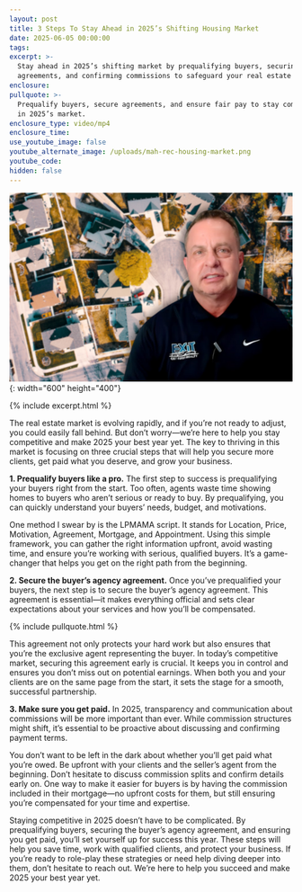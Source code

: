 ```yaml
---
layout: post
title: 3 Steps To Stay Ahead in 2025’s Shifting Housing Market
date: 2025-06-05 00:00:00
tags:
excerpt: >-
  Stay ahead in 2025’s shifting market by prequalifying buyers, securing
  agreements, and confirming commissions to safeguard your real estate business.
enclosure:
pullquote: >-
  Prequalify buyers, secure agreements, and ensure fair pay to stay competitive
  in 2025’s market.
enclosure_type: video/mp4
enclosure_time:
use_youtube_image: false
youtube_alternate_image: /uploads/mah-rec-housing-market.png
youtube_code:
hidden: false
---
```

![](/uploads/mah-rec-housing-market-2.png){: width="600" height="400"}

{% include excerpt.html %}

The real estate market is evolving rapidly, and if you’re not ready to adjust, you could easily fall behind. But don’t worry—we’re here to help you stay competitive and make 2025 your best year yet. The key to thriving in this market is focusing on three crucial steps that will help you secure more clients, get paid what you deserve, and grow your business.

**1\. Prequalify buyers like a pro.** The first step to success is prequalifying your buyers right from the start. Too often, agents waste time showing homes to buyers who aren’t serious or ready to buy. By prequalifying, you can quickly understand your buyers’ needs, budget, and motivations.

One method I swear by is the LPMAMA script. It stands for Location, Price, Motivation, Agreement, Mortgage, and Appointment. Using this simple framework, you can gather the right information upfront, avoid wasting time, and ensure you’re working with serious, qualified buyers. It’s a game-changer that helps you get on the right path from the beginning.

**2\. Secure the buyer’s agency agreement.** Once you’ve prequalified your buyers, the next step is to secure the buyer’s agency agreement. This agreement is essential—it makes everything official and sets clear expectations about your services and how you’ll be compensated.

{% include pullquote.html %}

This agreement not only protects your hard work but also ensures that you’re the exclusive agent representing the buyer. In today’s competitive market, securing this agreement early is crucial. It keeps you in control and ensures you don’t miss out on potential earnings. When both you and your clients are on the same page from the start, it sets the stage for a smooth, successful partnership.

**3\. Make sure you get paid.** In 2025, transparency and communication about commissions will be more important than ever. While commission structures might shift, it’s essential to be proactive about discussing and confirming payment terms.

You don’t want to be left in the dark about whether you’ll get paid what you’re owed. Be upfront with your clients and the seller’s agent from the beginning. Don’t hesitate to discuss commission splits and confirm details early on. One way to make it easier for buyers is by having the commission included in their mortgage—no upfront costs for them, but still ensuring you’re compensated for your time and expertise.

Staying competitive in 2025 doesn’t have to be complicated. By prequalifying buyers, securing the buyer’s agency agreement, and ensuring you get paid, you’ll set yourself up for success this year. These steps will help you save time, work with qualified clients, and protect your business. If you’re ready to role-play these strategies or need help diving deeper into them, don’t hesitate to reach out. We’re here to help you succeed and make 2025 your best year yet.